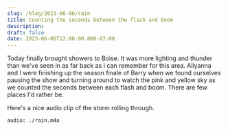```yaml
---
slug: /blog/2023-06-06/rain
title: Counting the seconds between the flash and boom
description: 
draft: false
date: 2023-06-06T12:00:00.000-07:00
---
```


Today finally brought showers to Boise. It was more lighting and thunder than we've seen in as far back as I can remember for this area. Allyanna and I were finishing up the season finale of Barry when we found ourselves pausing the show and turning around to watch the pink and yellow sky as we counted the seconds between each flash and boom. There are few places I'd rather be.


Here's a nice audio clip of the storm rolling through.

`audio: ./rain.m4a`
